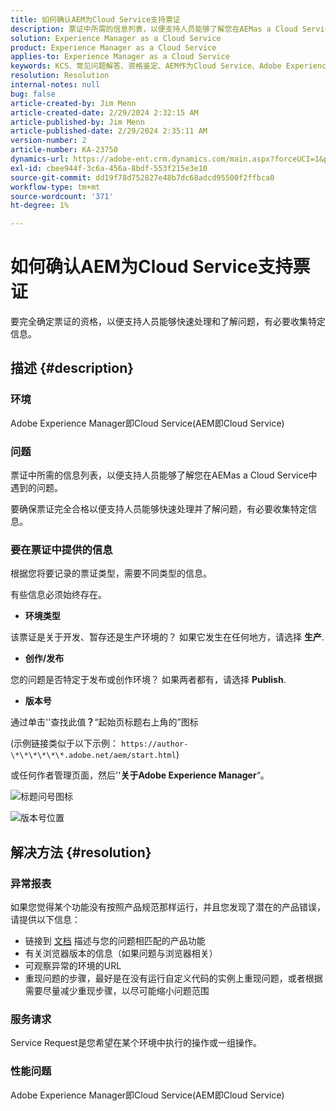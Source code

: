 ```yaml
---
title: 如何确认AEM为Cloud Service支持票证
description: 票证中所需的信息列表，以便支持人员能够了解您在AEMas a Cloud Service中遇到的问题。
solution: Experience Manager as a Cloud Service
product: Experience Manager as a Cloud Service
applies-to: Experience Manager as a Cloud Service
keywords: KCS、常见问题解答、资格鉴定、AEM作为Cloud Service、Adobe Experience Manager作为Cloud Service、支持票证
resolution: Resolution
internal-notes: null
bug: false
article-created-by: Jim Menn
article-created-date: 2/29/2024 2:32:15 AM
article-published-by: Jim Menn
article-published-date: 2/29/2024 2:35:11 AM
version-number: 2
article-number: KA-23750
dynamics-url: https://adobe-ent.crm.dynamics.com/main.aspx?forceUCI=1&pagetype=entityrecord&etn=knowledgearticle&id=38c40abe-aad6-ee11-9079-6045bd006268
exl-id: cbee944f-3c6a-456a-8bdf-553f215e3e10
source-git-commit: dd19f78d752827e48b7dc68adcd95500f2ffbca0
workflow-type: tm+mt
source-wordcount: '371'
ht-degree: 1%

---
```


# 如何确认AEM为Cloud Service支持票证


要完全确定票证的资格，以便支持人员能够快速处理和了解问题，有必要收集特定信息。

## 描述 {#description}


### 环境

Adobe Experience Manager即Cloud Service(AEM即Cloud Service)

### 问题

票证中所需的信息列表，以便支持人员能够了解您在AEMas a Cloud Service中遇到的问题。

要确保票证完全合格以便支持人员能够快速处理并了解问题，有必要收集特定信息。

### 要在票证中提供的信息

根据您将要记录的票证类型，需要不同类型的信息。

有些信息必须始终存在。

- <b>环境类型</b>


该票证是关于开发、暂存还是生产环境的？ 如果它发生在任何地方，请选择 <b>生产</b>.

- <b>创作/发布</b>


您的问题是否特定于发布或创作环境？ 如果两者都有，请选择 <b>Publish</b>.

- <b>版本号</b>


通过单击&#39;&#39;查找此值<b>？</b>“起始页标题右上角的”图标

(示例链接类似于以下示例： `https://author-\*\*\*\*\*\*.adobe.net/aem/start.html`)

或任何作者管理页面，然后&#39;&#39;<b>关于Adobe Experience Manager</b>“。

![标题问号图标](https://helpx.adobe.com/content/dam/help/en/experience-manager/kb/how-to-fully-qualify-an-AEM-as-a-cloud-service-ticket/jcr_content/main-pars/image/question_mark_topheader.jpg.img.jpg)

![版本号位置](https://helpx.adobe.com/content/dam/help/en/experience-manager/kb/how-to-fully-qualify-an-AEM-as-a-cloud-service-ticket/jcr_content/main-pars/image_23429537/release_number.jpg.img.jpg)

## 解决方法 {#resolution}


### 异常报表

如果您觉得某个功能没有按照产品规范那样运行，并且您发现了潜在的产品错误，请提供以下信息：

- 链接到 [文档](https://experienceleague.adobe.com/docs/) 描述与您的问题相匹配的产品功能
- 有关浏览器版本的信息（如果问题与浏览器相关）
- 可观察异常的环境的URL
- 重现问题的步骤，最好是在没有运行自定义代码的实例上重现问题，或者根据需要尽量减少重现步骤，以尽可能缩小问题范围

### 服务请求

Service Request是您希望在某个环境中执行的操作或一组操作。

### 性能问题

Adobe Experience Manager即Cloud Service(AEM即Cloud Service)
